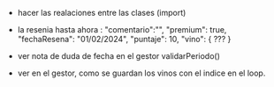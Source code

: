 - hacer las realaciones entre las clases (import)
- la resenia hasta ahora : 
        "comentario":"",
                    "premium": true,
                    "fechaResena": "01/02/2024",
                    "puntaje": 10,
                    "vino": {
                        ???
                    }


- ver nota de duda de fecha en el gestor validarPeriodo()
- ver en el gestor, como se guardan los vinos con el indice en el loop. 